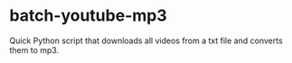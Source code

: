 # batch-youtube-mp3
Quick Python script that downloads all videos from a txt file and converts them to mp3.
